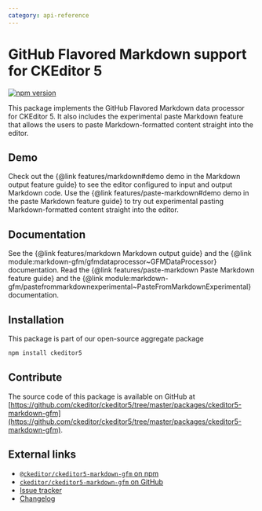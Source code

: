 ```yaml
---
category: api-reference
---
```


# GitHub Flavored Markdown support for CKEditor&nbsp;5

[![npm version](https://badge.fury.io/js/%40ckeditor%2Fckeditor5-markdown-gfm.svg)](https://www.npmjs.com/package/@ckeditor/ckeditor5-markdown-gfm)

This package implements the GitHub Flavored Markdown data processor for CKEditor&nbsp;5. It also includes the experimental paste Markdown feature that allows the users to paste Markdown-formatted content straight into the editor.

## Demo

Check out the {@link features/markdown#demo demo in the Markdown output feature guide} to see the editor configured to input and output Markdown code. Use the {@link features/paste-markdown#demo demo in the paste Markdown feature guide} to try out experimental pasting Markdown-formatted content straight into the editor.

## Documentation

See the {@link features/markdown Markdown output guide} and the {@link module:markdown-gfm/gfmdataprocessor~GFMDataProcessor} documentation. Read the {@link features/paste-markdown Paste Markdown feature guide} and the {@link module:markdown-gfm/pastefrommarkdownexperimental~PasteFromMarkdownExperimental} documentation.

## Installation

This package is part of our open-source aggregate package

```bash
npm install ckeditor5
```

## Contribute

The source code of this package is available on GitHub at [https://github.com/ckeditor/ckeditor5/tree/master/packages/ckeditor5-markdown-gfm](https://github.com/ckeditor/ckeditor5/tree/master/packages/ckeditor5-markdown-gfm).

## External links

* [`@ckeditor/ckeditor5-markdown-gfm` on npm](https://www.npmjs.com/package/@ckeditor/ckeditor5-markdown-gfm)
* [`ckeditor/ckeditor5-markdown-gfm` on GitHub](https://github.com/ckeditor/ckeditor5/tree/master/packages/ckeditor5-markdown-gfm)
* [Issue tracker](https://github.com/ckeditor/ckeditor5/issues)
* [Changelog](https://github.com/ckeditor/ckeditor5/blob/master/CHANGELOG.md)
